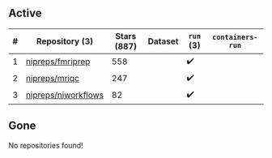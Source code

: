 ## Active
| # | Repository (3) | Stars (887) | Dataset | `run` (3) | `containers-run` |
| --- | --- | --- | --- | --- | --- |
| 1 | [nipreps/fmriprep](https://github.com/nipreps/fmriprep) | 558 |  | :heavy_check_mark: |  |
| 2 | [nipreps/mriqc](https://github.com/nipreps/mriqc) | 247 |  | :heavy_check_mark: |  |
| 3 | [nipreps/niworkflows](https://github.com/nipreps/niworkflows) | 82 |  | :heavy_check_mark: |  |

## Gone
No repositories found!
